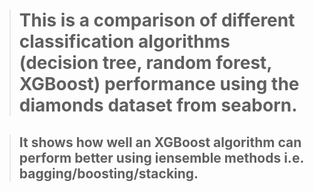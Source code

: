 
># This is a comparison of different classification algorithms (decision tree, random forest, XGBoost) performance using the diamonds dataset from seaborn.

 >## It shows how well an XGBoost algorithm can perform better using iensemble methods i.e. bagging/boosting/stacking. 


